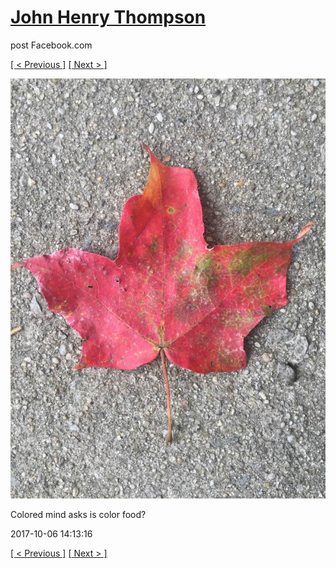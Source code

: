 # [John Henry Thompson](../README.md)
post Facebook.com

[[ < Previous ]](2017-10-06-6.md) [[ Next > ]](2017-10-06-8.md)

[![](../media/2017-10-06/Timeline-Photos-Colored-mind-asks-is-color-food-3.jpg)](../README.md)

Colored mind asks is color food?

2017-10-06 14:13:16

[[ < Previous ]](2017-10-06-6.md) [[ Next > ]](2017-10-06-8.md)